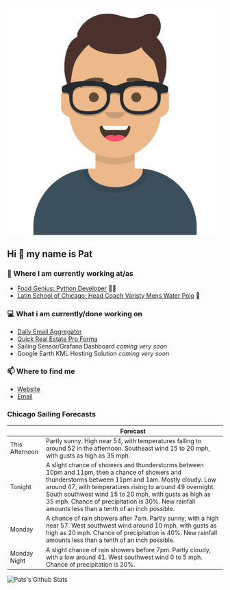 [![Social banner for p-j-falconer](https://raw.githubusercontent.com/P-J-FALCONER/P-J-FALCONER/master/assets/avataaars.svg)](https://patfalconer.com/)
## Hi :wave: my name is Pat

### 💼 Where I am currently working at/as
- [Food Genius: Python Developer](https://getfoodgenius.com/) 🍔🐍
- [Latin School of Chicago: Head Coach Varisty Mens Water Polo](https://www.latinschool.org/) 🤽


### 💻 What i am currently/done working on
 - [Daily Email Aggregator](https://github.com/P-J-FALCONER/dott_daily_mail)
 - [Quick Real Estate Pro Forma](https://github.com/P-J-FALCONER/henry)
 - Sailing Sensor/Grafana Dashboard *coming very soon*
 - Google Earth KML Hosting Solution *coming very soon*

### 📫 Where to find me
 - [Website](https://patfalconer.com/)
 - [Email](mailto:patrick.j.falconer@gmail.com)


### Chicago Sailing Forecasts
|   | Forecast  |
|---|---|
| This Afternoon | Partly sunny. High near 54, with temperatures falling to around 52 in the afternoon. Southeast wind 15 to 20 mph, with gusts as high as 35 mph. |
| Tonight | A slight chance of showers and thunderstorms between 10pm and 11pm, then a chance of showers and thunderstorms between 11pm and 1am. Mostly cloudy. Low around 47, with temperatures rising to around 49 overnight. South southwest wind 15 to 20 mph, with gusts as high as 35 mph. Chance of precipitation is 30%. New rainfall amounts less than a tenth of an inch possible. |
| Monday | A chance of rain showers after 7am. Partly sunny, with a high near 57. West southwest wind around 10 mph, with gusts as high as 20 mph. Chance of precipitation is 40%. New rainfall amounts less than a tenth of an inch possible. |
| Monday Night | A slight chance of rain showers before 7pm. Partly cloudy, with a low around 41. West southwest wind 0 to 5 mph. Chance of precipitation is 20%. |

![Pats's Github Stats](https://github-readme-stats.vercel.app/api?username=p-j-falconer&show_icons=true&theme=radical)

